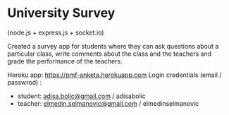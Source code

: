 # University Survey

(node.js + express.js + socket.io)

Created a survey app for students where they can ask questions about a particular class, write comments about the class and the teachers and grade the performance of the teachers.

Heroku app: https://pmf-anketa.herokuapp.com
Login credentials (email / passwrod) :
  - student: adisa.bolic@gmail.com / adisabolic
  - teacher: elmedin.selmanovic@gmail.com / elmedinselmanovic
